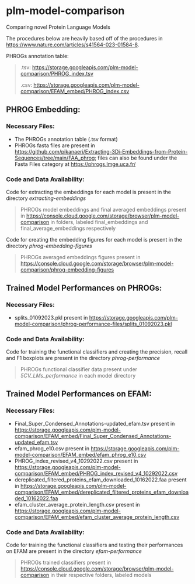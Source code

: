 # plm-model-comparison
Comparing novel Protein Language Models

The procedures below are heavily based off of the procedures in https://www.nature.com/articles/s41564-023-01584-8. 

PHROGs annotation table:
> .tsv: https://storage.googleapis.com/plm-model-comparison/PHROG_index.tsv
> 
> .csv: https://storage.googleapis.com/plm-model-comparison/EFAM_embed/PHROG_index.csv


## PHROG Embedding: 
### Necessary Files: 
* The PHROGs annotation table (.tsv format)
* PHROGs fasta files are present in https://github.com/pikanaeri/Extracting-3Di-Embeddings-from-Protein-Sequences/tree/main/FAA_phrog; files can also be found under the Fasta Files category at https://phrogs.lmge.uca.fr/
### Code and Data Availability: 
Code for extracting the embeddings for each model is present in the directory *extracting-embeddings*
> PHROGs model embeddings and final averaged embeddings present in https://console.cloud.google.com/storage/browser/plm-model-comparison in folders, labeled final_embeddings and final_average_embeddings respectively

Code for creating the embedding figures for each model is present in the directory *phrog-embedding-figures*
> PHROGs averaged embeddings figures present in https://console.cloud.google.com/storage/browser/plm-model-comparison/phrog-embedding-figures

##  Trained Model Performances on PHROGs: 
### Necessary Files: 
* splits_01092023.pkl present in https://storage.googleapis.com/plm-model-comparison/phrog-performance-files/splits_01092023.pkl
### Code and Data Availability: 
Code for training the functional classifiers and creating the precision, recall and F1 boxplots are present in the directory *phrog-performance*
> PHROGs functional classifier data present under *5CV_LMs_performance* in each model directory

##  Trained Model Performances on EFAM: 
### Necessary Files: 
* Final_Super_Condensed_Annotations-updated_efam.tsv present in https://storage.googleapis.com/plm-model-comparison/EFAM_embed/Final_Super_Condensed_Annotations-updated_efam.tsv
* efam_phrog_e10.csv present in https://storage.googleapis.com/plm-model-comparison/EFAM_embed/efam_phrog_e10.csv
* PHROG_index_revised_v4_10292022.csv present in https://storage.googleapis.com/plm-model-comparison/EFAM_embed/PHROG_index_revised_v4_10292022.csv
* dereplicated_filtered_proteins_efam_downloaded_10162022.faa present in https://storage.googleapis.com/plm-model-comparison/EFAM_embed/dereplicated_filtered_proteins_efam_downloaded_10162022.faa
* efam_cluster_average_protein_length.csv present in https://storage.googleapis.com/plm-model-comparison/EFAM_embed/efam_cluster_average_protein_length.csv
### Code and Data Availability: 
Code for training the functional classifiers and testing their performances on EFAM are present in the directory *efam-performance*
> PHROGs trained classifiers present in https://console.cloud.google.com/storage/browser/plm-model-comparison in their respective folders, labeled models
